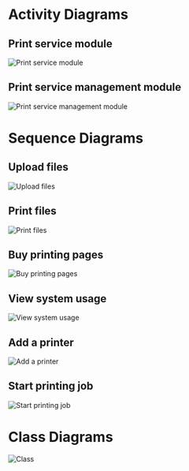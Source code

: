 # Activity Diagrams
## Print service module
![Print service module](
https://lh3.googleusercontent.com/fife/AK0iWDx-LTbZ9G49c4SoEW6HJoCaugZM8z-Vfv8GZ-c8BVCqFf4dmrIMC-ve-13fLvUXHdvG6BHe-EiKb2EuDBQl1DeSvgz_imNZ41z1eK6Sn75yT_uVjiXG3S_HEfb0hKDYkd9o5W-_0c072XzOEWVB1YihTG_vbk_3bPZKjdaUYNu9S0El3ctvH-nbsstG2GjoxhY7uX6ZZtLiKjC6npwgxj9ePwKbdmVOHTq-6IWkaYGnE2ACmydlK8fuMRgd2e1EgkKdBLUATyrofZZfp_aWwkPwWBmru3hxMQMBaNhrIgiUQOq-u3CcxAq6btMKswtF1ISf27NCZ3C_EtyWkYdX358CkENJLoxc9U0jhKDI3zAyTfDip8HY6PE-hOE2Y2q-JOaay48zVAVCTstLXnPfkXUP8qdc24X-ovS4Cl0mNSvmZ6X6jmqQ_0vBKVF99pZAh8Nug2uwCaKvoWILi40x5SHbzml-WSnZ0e8CJ7gTnVDlxvKzhk58PjlmfT_-3t3tE2MbbA4XxNMytyb7TyelfQCI7CyD9N3KhPj182amwUI2PD9I5OvtgD3pXZXzukCGE58Tq7F-nz_J3QkCzW37Q09UwSRiLiDzdYqNauMYY2ut6uQe1asyMWt972yH0G87kxE1ye4gwQum85z8vlfGUTO8Hx8UYXv4S3kaO8JOdDWVZpTidCn_o6hvefOdaouiX7UBmLPYVIy4GSx6SH3DH_nZJlq4lGsB_xPTB3HFnQYaRKpdgjcjMg1UatdYRZTpVlhPyuaRvCnosOfyR3MEHyvYpnKwl6hP5Dwgg_9iFZu94esalneNY0P8pwffrEuTEv1Re635-Rvg4qD3k58Gm2E9Ew9HqbW6-u1zkT0RHVdW1Ch74gTPCDECZUmK_obN4wb-5BA60owZiSbfewqVs2UBVmsBjChnqH7NGI7AxoU3I2HuJWo098QNxrgE38o28_msQ7-egFDIcqMxfa-WZebGQmQpeQkNrPxXppFxDwopnpFpDn9Bun5D90cdNY63PQwzoWQ84pqvuOrS5_wJPACS0chtLwkQ31fVr6xdFs2z484RdeAfA725FcLOaRGklj5KdJXM_mjIDIFBTwpuGUc1cqT5R3YVKaxg_Yb7PYvgnyhj5tmZfi6fWFda73RXFpP7O8PiOJC2Ni-Dxs3z4M-mJJ6-0z2VrqsKJtNjd6j37szP-V2Ncsb94YSwq3-A7P5znTWgDmViTeeO0eSZKAYBCF4cuFrw9Z4K-6-qKU1UeTClPJEOXJYqHsIYnYoLZJE6Pt1i7m4LlGy9vJAH8qmd7OCMvL8epqj3ye9FaiRKSZN_A-CcpEt5lekIBBrF9_2Xro_O64YdyB2f9FkpB5JrPWooVdWHdX0VzBSkQc4iZexEDKiMGvaZ52VJwU8bKLsuqOLW-x4Vi-hiF5y-AAFRbOkM2gbC4eg6m3I-Ps0g5QOAqbI2ELzIyf71kqvbvH7rInNgUGvW1h8TWHIqmii7aRiVs4g0vQZ9vx7OJq1zRuXoHlx1ZERyCxGFcli-7Nsx3RoPVH3Cgiw6uu-7DpuRIuDmBQsC62Dvk62c036hPbxdpo96oS51jT3JwNNVCesJr6Y8iBmLTwEpzoAu8uxRO-4RP_LtRcWPy5KgBnoF=w2526-h984
)
## Print service management module
![Print service management module](
https://lh3.googleusercontent.com/fife/AK0iWDzG-K3AzJuibXXjTiDgTSJJBzY1oVsttGJ-VaiYVEalLYkjmFBSJrp6etO3jn0Pbq3BMCHzzOSeZtteP-uVttlcN7e6EKk2rzr_HlMYJJPxrKkl4818fhTzUpNKkZcTMyQdlUUwFdPFw716I6JEvKUCnpzFppF5OLEqTLg4W60pU9WytlBOzbNwhK-tMyIksthIu_DwllSKG859-rQRM69NJwQ7yAsxsNldWzauIDRQKf3F3fLahYsM5CVYln6dwN2uF5z3Df1nEe5NBn9b5yxJ5qFAuuRSaaLpnFZ81U0NH-R0nDqce2fXw6zY37NUbRpKQ9yE-bY5wGXEdihxjeEY2XCabkLnItssh-lqrylsMo9qTP2oHiSoGk_qfD6cewK3MP3vt3j3zAF4bhWdswiF3s8TfOnZ5P_XJX4-kHVpaM3VlERrt_ZEKj3g_SMTVOm9JO8_xui7rnL06ruaCTDmeI5W1zVJp_xzmrcZWUiYfl6JoS2OvW3Fill5BJ7MSc-c2_yBf5YavF-wn5FtQiD-bRwVgHnu07dFQdSugMQuV6GMS3ObEfh6p90QMKbMmTjswAJga5hvAczLhnXFEE4FcZShOqpjQ7hVEIqJLE2LIzL36CFxr5daPqOMURklv5pI1oZCURfdKWHcjnE8ZFdud3a9lo5vOkR8vm0yDCPZB67c0w0uqXC_K8l__-ngHq0yShujToTiLlaZPzzbCfJ079L_fIQzDCWrGezcaveHEj7k9UZk3KQqp9tMHgackzWxgmwGjHZ6YI2tx2eLw5MicZSTfyfycVdCjIFADpfvr9MC5yuPdsO6VenxOxDPBsTmzDry4ayOep0JptZTpX-j3Y_ChcI0NJUAINw4HcJQTbVBb3xUnoV-9MH82gRoGNtTtT5DDno34JZ-D3aicyqdw9LWbe89nXOEQCQVhdVYUR4Ub3e7NjD4FXfOYRMgc_yn4YXKxMsia-ESLsQmt5X_5Gj-o2iJCRdoZuEr3XPwFsLzBCYY-1ZQQa9EvI-5CPm7dl41EmvjrOITRvGcHgGGK1sJlbwEmMZa3WsH3KSkfH8oCKjqO8BJgUIEeaHAFhX6iG4RXcDp882-dcjHROVk85efJT6_JJ0QOs6PoU5ILnY5WWs0yMrR5i6rPnYKEghSdYopmmn2yD5TLM5FEVSUegipRPByJsM-SlJGKLl0cj88BjeaaXxKoCZh3TMQJm9IBEln42Bq4osSsrtE0sZlIczAGINVYNeX3DcxGJgDvQNfwc_q2xkt7-vgzQa1Mkz51QxxHmUq-5gGUU53vTY0DfmDt_2faV6sMwnIh5LKaY7DNs0WrcAe5I8QkS7IdfZKMtXlTcKyDhosPH1B_Evc3XqnE3yE6LhP-0g2zx0euuY9EBucfiqX6530q9riLnLh4MsndizdQQKILZkMymk-E6mxyiU05U66SUjWfJhvKRbTXiRnO2ap_pRWP9iyI-2mNoOB8A3DFoLHm3y_skmm3hGWfx3nGtJWdbqWvAE6cIgG4STVOcLMSkunyRLHJK1sBdGC0rdXoXxDzDHly9fRKI85L4UFvwVg_CQZI3WY-kBmmf64794sZKUZJv8x62GiaicVRquIXiytYqnfaOHPn2ddUxG79bqP30aGGCf3=w2526-h984
)
# Sequence Diagrams
## Upload files
![Upload files](
https://lh3.googleusercontent.com/fife/AK0iWDwzrdOUsP5HUF6KhKzPxqsEWfXgrWg77OY47D0-A_nQp44yZt64ZfcEx2bLloBoHN7nlzmW3IBuLhJoV1PGQ5OlCJ22IqxqXphp2QJBgcoSsixKU5icmo-jYixO5AyFeUAGhNW9gEFOyP0mZTBKJrOIXzv1debwQ9CGnjvkEAcpj8WUvlpnpr4dMo6zcgaE3c9YlzPnQnsdWIT_UmNtG5lL5Z8YLc5RRKBEZReoxwRkwguR6q7bSUOyXj2S2UIIMOdkSJt-NPGtLXQeNg3Dh2mggpAWc1G64tfo_6_dK6VdC9oc83gVXDzAjWbDRZu9_XTpW6lwzMy6dUX1RqL5z7H0lb_0AAWJvrem7dJOOeKGw4P5FIY7cCKkPzhaf6-EqrMn0kJlSl0AdKIHFY9fGHSWjIKmHMYutCwGppoEa_VWd8-5gn8aPui6C_NvYmO2RMCLZFsdOpT8knig4Q2u26KIG26A9hIPAUXzWAWaoQkYqqdPJ3x9OktrRmXZH2-mjUCfbY-HlamGJx77BlQuVw9q51VPcr3uBaNdpDTW1mTiTXXGPgnyLMRrc-Cb8bsxiKwBCE9XQ7LkMBHRX4yf8el33kxeJyn4cubLKCsQpVM4xRaF4hfWv5YgECm9RlUzcPgz82-hQvsDDfWcy_MoHMCUkRn8BAw0C_WWkEBx7gNmqVGh56fysLdu6OOwMoamDmCY6mXsheZlIsCZcsfvIBskzjtGDty51sMZvyhwuUo98SBNrZ19Dkf2i6B8uztWM9K-dZ1CE4HsfRu7Be3EKZ13HL4wNsPsylvn6LNzG2nG4jfPCoksj9sCUOh03Ewy2zqFbi0wVGSEy-lSJZrtBM-0wdEUjTQ7BXunfnBSIOtedHxEBY9F879XrstsBaxEj8pEJQTcITT0Ec6sHxKlHqJp6YXy9gGozwhj3HrHntIx508Cb3EJrJOPwVQW2ymDlJYwPT606QiyXpNRtCqzdEFNRdG5AhaBd23VJpfUHKz23iUP-kCeBHnZsGgTbCkLXgAf3CG5RmQ6iahiUPpVBohTgUUVYgEEcyE5N_BzHqnlNwtRcdhW4cb9dWG41_anrwQTXHfUN53wT30iIj-aZ_rT46n5Vs6rhBiRZ8jjxaihARESqD3V8RNpn7R-Zrj6Qu68PX_oQdHD21_y5sMkybxY1Rs2c9_wc0X3-JRZjgIPuuBZrjUfbftUOKmsB2OmJqJB5IQLP_xWlf78FFBUeVk2trqlMVVa5Jwt3q3koYzin0FIchnrKWfFaa_Fzr9H0r16oLxL9ieJ0v_VjRbTZE9CS6Ezjs61SrKugLycQfYz9wFdeJsiQi72dKxMG7PsYdqpX3ifX3LtJxKtYjRk5Kfn_fJABR8lTQG5V3nZ1sEiT7terj2OaiJGRaIgoBQLjnB7q5MBJ2EFfP-mwxUvimuo6Xq8H6rqOxJtP30N4hhQXFqYjCnOHBVDkIE9BNPp9PDGQD4fE7r_BlNc9ZJU8NRelr57QVakKlODYvtDGyJpPbog6UFrvocaT6FuMy6Mbi_1sLVwNzS8rtxVwkS9088CSAbzgtoqcyRWd5rCGeAvI1mXT7ZrGvrLWYrevFFbsa-3yYB7l6gDxefEAYbRDmTRwqXbgFq-uLqt_mlfikes=w2526-h984
)
## Print files
![Print files](
https://lh3.googleusercontent.com/fife/AK0iWDyW0p8gSuGUQSdk9wWzSTn3sEYUtmCjWYiwsYberkBeIULZ55htVADe3VFZpHCD8DPGuMGRxphLtVs2Ymqf48v-Q0dXXWSjjiQsN-zhzkW92dFW-kSwmIon5RUZs6kU00f_b0WqjidhpvY_E_CF0blVkVcwpUzEtC_otZ5MAlNMlMSbA12pDXG1kJMIVCrsJHu0vvArR-jg2FJKd0XfxmsRCYpkNJudPFU0DoluMYUn-annJ6io126GkRvhA0ap4jwE0lKs4vhSXQ16Kk9XDNNiukAtWSs-q97SRWuZqi7L3jSCpJjhPD3rXnAz4joEhl4iTOPdM5YarWo5FIdoqZkK1yRx8Fhxz2PYToSzojfH5w_IZxSSNgGSoCn1U5Y7x7ctaIzE0U27_GzfonRPhz6CiQxSJea1uS7NYobPrhGEhDpRat0Ns2DtzneHnJJZp7tbZPkEtDPgiZ8M-5Se6d9cVnMoubptuLIFL_E38ckU-qjD01ZPGa637AgkPuyRG3iGgwwNAXFcCoXZZqtaCWVReV7Ks-zTCyk8bkt74Z64J8TB8_qn5889vsUuWTJlGbf2K2DFo5JA6frOsfdrhK0yBQnW1oiog0KDna692j5Hoxp0FwBVFsc4ofkR-mSuhFcPJaDmvZFtN05WjQnhfV3aPLUfxSTtckEHK37TsS8E2HPlbEO9tcWeFqwPdIfCHXzZ5cFxCWB2829jBhTtYMs_Y4LTr6yVxX47zRJoBUb-l1HBtQwGvXCjDn2wKmQMgaYszYi7MTFiFuYHT7nRn00KKs41v6vd2KHNTJx9QhFfck3ysmwzR66C7Mv1QYkaUOV0oc4-9EEyDdhtbO2mOk39fvmjFFLFRfoxmO3Ra_Z4UeGU9IHobp6LSmX-qJuR9KO_QOw4voIPs9y8Pb5SWzdcpR6T9443DnNLBKjoXmGMp_Z9LR3rOHdLHtBfqExySHCPSr28hCLcAnOoWiJGoBND12smtwoXODVCrU3kaLuievlsUcgir1HWNkNfU49yMCxS0LRJI2_gvYjIrAnVGLF4iZZJQcaSoaLJvAeQVHH0lFRt8plPj2GBcEL6bs3TOH5yD2rz5mCe9f2lLOxwglrETcJk1DUibiO6yhPAcDvxNOtxhB7SELvSPnMNTFazF6znKTMOoX4MjXmELCVBNvRkkCXKtQThWt6qY5mTS6eglkRn5g1bVfIe1jAVDc5SdkL6blAXIiQ70GJf9sU2E5gwqLO6-zlEoaOhDTC04rxrkYCAgp7W1HBc5CGWzG0T8WysLISrLH-xy5rP5MqowmXHDTVoJWKw6qV1jsnNsLPHHmgMEoO8YORzrj2IyfenjR5YlpOMVp5AgdG3A72zc-fMiPNCTPbaWiwTC0zdMaams9aYPo0GzS6CNnpMYFMB3gS-FgjKL0xU7XBDNZdPNVx1NTaXjgJKOCStvNsw_OgnS-zhe1MBff22AcxK6OuXDbl9TYcZM5ZN-T91sPcdJF4gmPl_mJy6ffpdN7Nm4hP8y1VN270AUHlPARNpZVxRkk9UbPRDlTEYaryGc-seMWMw_cqH6llpLY_W1Hv2CdviWpkH0mTgggmv6DUMfozWshJSrNLp6biOK_x2j7llNuA1CxPZkfgZMrhZOB9YZTY7=w2526-h984
)
## Buy printing pages
![Buy printing pages](
https://lh3.googleusercontent.com/fife/AK0iWDwlCnh9_92FjyeVmsZRqWvPsRloHQIXt8EvYT50J28YlrE4hZUd1wBLoQyO_1BtAofyIlRkAuQuOjP111ybBQekzYbPpkP8vWp-NBfen8VB_DzGaalKKunDUXUdlMURekC547zBjjFzn9ARkpZgZ3XYOQcF6GXPqwa-zdGW4VyxbBaDnTlkd-L4BlEHtpWMO6Efo7O-2R5Jy2yOnotf4G53WE8bHJx9CwWR-jjjWEGZ2BxWTL4-dXZjSe7edvNR1znKxiqpb8ZGhozfgkVuE99ACxlxrXmr67x3FhTYkCrXG27tI-DEPs97idqpTDuETbTopa-FbleLJmLibZB-6AJBVtd9zYaECQ8vu__do93nvJqy4XRxTL_slTDIn9G-TxxxGFXA23xOJ2zfG5Cig_1RwZZomB-oxkx_qfKgYZEHeYvpd3IN7bRdSHT9YCQMjMPSS2u1geLIonLqHfzCvtN2fdabqW5I47LIbgQ0Tchk_6-uxg1txcAffz9Dp6zAC1ieeyrG0hsKlauRUjDoR2wzbAKyQEOYHo5bgBFYyKLH4e8slXwXmXuEj3kRBZeH4jaC25GfNd3KmyoA4RtT9gPivn2Cx8iyDuDWkZDwdI0_mcSzT2V3ym-1GwDbpN_YF21m2_-6o0pvCKWznvcy88yHAqA8ZnRIPCSP84G4waM_rGcDzXIfIDvrjgJ2r6Uo-egc0KhgZOcL9XkCtBr2DN1YQRUPKVyKP-Hm8HhXRiIdb6TFiAerdl3We7Vp5QDUUrQmMPaqbwtk1yJ0iB6h594-KhkJ7YwopXZd0Nga1RAPwi0YiVxvnr8JmkpTdnXPD_Jf9ZQRxjA36yC0X-u9w58k2Klwdv5mgstNWkElIUfavSPkTuhjkh6AQnP5RLgLX7CDUhElWyMTysQpQ7N9jF-XpGcEEqc3PzythDPgqrXpy3Ysp-fKDjdUPzthjvRJEdJEQfczCniHwQr9NUEu192gIqo9O6UmXGlXrfDTIUIdpBXRBulL8ugav2sPCT_1CrtvRIiawT_WaIdiRokxKSBx0pWigY4CQnlId5abfvP0wPSpkNIau3LKI6fmYcDfos5iMW59CVJLq1yWOJSXTqI8jaYZF0UbnbfMcZQ33vab8dWmox8j1sbLzfjdtORpmo7Rg4qVocQihOE6D5p7BqDutxxpzm_Ur0ROItrJ7K4SsSdbOH1NnQu70fVmpBlpn_jHVB9B847hD6WvczfUtS3Lh6eRLDFk64FGkVoL-uVBxdHJM0E0s3brHg-76eVZlfLSt5rZwa4USULYXSUQsRKEN4Ziw-gioefs-9RhUNtHDFx7IEFy8rgBAElKieHiygeawMjYOwmXKB9ptYz5cO7bPPcELdMiYN6vhyF5X6Da0DPT0Zl2oSB3THplh7Sw0OOoToeHwk3CaQgLzCZPb8JPEihjQn_53zNdUnHrtrTI5lfM1ujyKo4XiI0uJTQ6MarwS0Jb41P5vf1U5R2B6QkOdY_HxqQsRDcI3eylaxZL3DUbVS4XZSTNGvzDgno43ZXCDLjvM_aIP8IN2bfdaPl3FrtdhR-dv_3CtZE9k1r5eOCRJaN7gkcbrcqNfOfgV-yDgLGUCyt2ip8GFWeLMtOpG2SMESuW_RBvFl-rExG7=w2526-h984
)
## View system usage
![View system usage](
https://lh3.googleusercontent.com/fife/AK0iWDzCVZaMR0uFRZCF6BsohDW0CmSveKK-f_35n5sT8eTErNRUQOTZIXmU8Ov2QOBjGcAACB05RvFRdc0zqxn6tvqfEWsUuYtJXiEaDvXWGYHbTOxZzdmwgYjsxU0iD_64nRot7Xy7KSNN9ehgRfkerlGBM9tqcFa2QukpxEHhfutFF-O6KjUBEUBWzAPni692bpwrhB7SoPZkKoAV3wOGXJXAXYIsK3ziG-B2XOwZnNi1exUfABqH02tA2H4zPxpkDbonXqpsW7sLnvcHd9AJ5RM1W0mW-he6y6eDFGXy2fJmxk6yiuMD58dxQO3nBLlPdDSGjyKPIvQK-WCdTB_1yQMchdzosITD55SyfT_VwxQFaI6DY7Ig7UQte_-oMsQRwxLOki58A2glbT7ZINl2psKbTrtF4HyS4UVsXTbC4lMg5p1Py44aUKT5Vo87M-cxBr5EIEM_8XhB7w08FLUI4R_AQyAgSZgIxX5nqZnBXfv63uHiZ0LLTptCAhoIsSKjjQm8OLJ1SDbuq32vErz0K6FI2kGDmoxBPDv7ELJkiYIjek98vOjgr9XfDEwT_JhlQgQsj8lRWeaeOzPf8qUYGuRICubBQXcs6h8KuuC9gVdl_DK9IxHGyQgC1H0v55MnGPhDgJd3cOFsl70Z42i08zSqOi6XSbkGGJP5IaMFg0QpHm4vP6EM7Yo7JcMxSG-PJXCpm8kzOGSxDv2aefF90rJcJXmawKfhvuh1Eknu9DjEJ0OPX49DCAIu6QZ4CAvOEx63_V_13M4_fG0EwGUsOSM7HXaGYViOeEosiu1wfTaY9yOB0uebTpRAdWxMZa0FRqygWyTYJkf0IQHhEkZm6V1IWbNCFBTLVJx2xnyZ9R3AzUXam-EmqJlWec1BUCE399Ab9vpYW8rnuEvL21hRTnohiFJwyp7JfIdJL1AqniyhmV8hft2LiB4sErAw0Ajy7avHKNCujJdQkAkk7p_xh1HPnyj5FnyaVwlmMxFzPzUaR9OZqcwHg9Rj86rpuy0mfMH_BH__BvXO-sBtrM2p5DElnBrWHFEAXzg4kqHWuRdXls6b7nI4OJm2wZYbDv3TvCeIbGlXMcDnxiH3sZcvIa981HxDCAgTlJExJ2Uk0Ci26whkQOTBM6pxgysVe4rTh2v0oDyLnHn88m-faiX_rfz-0y28sAFL3AUG7Q5InDuphiSK5G5jqYI0xcUwDygkh_gMgdaQkDbOKHjAqymuRGC2GrHIY15j6rFzoYmBszFSWIOrlrxi4fzajeezuzEkgGPeiwg3MNa9NCaFYGcIdDEg1Yos82o5FX-YUPNtjBDqCkTbPHonc_kJzQMb8CpngpQ_yyMlXvgtyimV_uXQj8qWF9PlJwGTjmESk1nmDnm4wwACn8M15ZHLU8ZIgP8Smj001P30oFiaeGs4lROSZg53nmQVQeEpQVo5ZAbg0GuP1y7hRfxFSQ59gUkac2PZs2SkKAAxKfJCaZrbBOm7Mlt3qcF-zrK6SIlRnUu37rgNOcRIFPoPS0ECdyE4BY0UdzqspcLHsBHA4-_iyKFv9atfPGpydnXGHDJrPzmtKkQZQx-yHCpuowCzvo5gUj5uZYG94uRK6RG2g9AbFeTI7vnYy-P36qpVW1AtPRA_u9Rt=w2526-h984
)
## Add a printer
![Add a printer](
https://lh3.googleusercontent.com/fife/AK0iWDxGmdA6tjtqgn8wyczQKkjZfGXJBrRmMzhf8eX09mNZA-1LVDvhvZLTTVNUxqutTISlklmazv7GXhutRB0Yg4kH1wYkA-K-8R_3h5gHR3rXwk8mr-gleQxl1fExl6sPLUECfSydDV5M6BafsikOxxRIPCnUsApXYQJTknjzRi8fWV4QMw3mhA0xJBRKIkUIntC-0jS83FdAiNs-kmzh6KNW4EGP_g1Q61IGCUnUjDi9CJtBAu9YW1O2NhSnPiYuLkZR22Lxm2XRcSjDSzAKQrrNuVGpDKSHat8Wmy71pq6pUQ3JFPIGsiWw4M7Tg9Sj4AsNaNKVjim_47vRTtX8uLkp1jlukNgbOLSLyQ55NmPUe0-A4xf5JYj1dqyiV9StdhmgkW7tWZWVMFCZ_3MupJ3mbVxDLMzadFxRgbLl--Jvn6De_GO8XV-AE_YFxNrkFnA0gRzpWJodcutxlrHxLOc1NHJstxrFnxiRLfplZWiELHvpB642efcEzbG_Aox16X7-SDMIWNCOU5f-GqOJ9TXEZWy61iBd3VDGRbGrQ2wEbh3BOoqSde1hCGc9iLcUxypl7YmwrkigI7kPd18cZ1CgS8OcUwVsh9HYrFwLe82lt6RQCU50ASvOUc52ijRUZMJ1c_MOEcyKQdaD49JM_FR00OCfkLuOEwzUVepsXImxPRvD5nCYLH8nquAAVjWn8Q_PbFYom497opHPrDJB5KRj039e1WAiUK0zOB2MXFHgdOiFwdQCGNStzSSvqzPmFEFrGPmXZgf9xHZ_0zZRmpUrl8Fy6Gu-ylqjw_h40fv7ZSRDYmcZpt2SyedzEA44z5INxuAfL7HxAIcUyx4w_RjdTJJTvWZDyGy0FbOVXM5UWIegB3NEX7nyIpURfdICrZ7SdfS_nmDZLGxput1PbVCiWYMMMhIGu2rBTwKZh0jOsDSwysW0wsqGGPV2apF89NQOj4RwnYHGVRX8pp7ltqCsvO1PgeLUBpCFCFm12epa-H2fy2v3VYjLbP6BnbuRxX8hY7dFmThRTxszfwhTehX2u0BMME0xwtZW5CMLSmd7CPWTSa1fNaq6Q3yZzB6Lo65Ox6b26tJ2Zi3zlRBbZ5Y9wHwVRAzK3AZn3q98dIetarSNJB3MtC-MLMh3w14L-GjjDQ1tkSF39gjayO8qqepMI3f8vCJdMd8zXP2K9J2_WpLU62N2-keCx702-ukrmMn4TrRXelZsMGGpsK32SdiVi7oWnFMpuXjWBv-tROnRQz9n3bXwkPrmlrewr0rEGziBbi8iv8_yeCbMENBcQmnqi8UUXONC5jUhM4N82PD7ejidCoNtl8-AVd3cbv7XOBT0qBrJMRu8eEv3-0f4QgnfvWaQB6r78Ma7knD_o3USM4DI0xX6R4m0jONeDi6OcG9W-h8IbIy74TGVVUqNqs8lE1bFtYYedL8eOxEoKKX7r4ptndstErngy0hvrg34KbIeXiyw_YrK-BjcUW5jXBmfFLpp3T9ilsg5YjNtcjpLoFMW3fRv4kxV8IbPJcp-Dx6umpaN4CYwQCBUtR4fTo-Frk4m-p53wNDW3-2bffes2EN9wswfCJMiiZRoIEklKEch0iOvGY50hoK-k4VY6q4vLrOWGSQBV8nDpDi0R7-I=w2526-h984
)
## Start printing job
![Start printing job](
https://lh3.googleusercontent.com/fife/AK0iWDwSrCC_RPYDRiGSd8YjjgwqMI1HH189SnW56Cikm1hP8pocB0DHLT4reAAy1dw5ioq5eJ-HKeR1tiUOXox9qtlaizbCESI27RyM7RZmfYt8CXSelRoHoX7SJ6fAFLX6C7n4iplELaeINlI2ksrletfy0EtmEM5kRDPESaKLL26VO9ROhwLe9f08ydK7OWLyhNzNMOTHYjJW0aVs0aaNzGKvVyMjkRp95RDZrGduC9_20-XxggaZPjQzYJzdlPbgv1p-lbvvZydYhrtlBlE4Beskxt80mukP8iRNKWn8Jt5Lv9Chup4o2QMYp3pqU1o4bgsVD-D-yw2GVg5PBXRI1Dzu55R9AJJS60oB0qnrvb4cHYxl7I4IfQ9gEL5UDBd32q2RjEchcrKWgf5YFjIsF0__tjQjn_sJZouYXjC5Ol5DtrpJvn8nrWUVExZJgVdC9lIcJthJR91444UXueUFv03qZpABBfpSlKIAaSsDmQRRH7mxbYzYR3Gt0Iq5v6F0DG7QmQ4600Dgkf6PPMHoXSZgMsPul_JtV_3GO8H_18lkzUIXPRW9-luYuAuyatSTPNawvuJDxcGqKZH-wUIctSgmxALMxCOvZlq8C6Ez-1P5WPu8igOIK9BwKovPN03vI2eR5eE7Ophvi6gbZFJ3OK5Rn0M1GDe_yDcJkJ0YO981MlhD0pb9v0HyVO8btGdK870bsLtX3HU6elmj184GtUfc_eNoMYg9p5Uduer4Lz0IEb0bZ4KWAlIi3R7j37B4iHUdXuFKNjyWJoKbMQSulcp2G5pTu5RhaYhW-I_CFgeD8crE54eD26DhfADbgycyFQGV3VzPiFo_l0-RnQypnYXuygeqzG64miCtRFM7aBrUBBdATpuj1zZdhkkcCX9_0KXZS_VSy2QQ5VttK8XWmoD61WqHBxAPVskei2WnwBUes7ZOlqCYr7adoPoIai7ffjrxJq3IbU4vDqjRg0Za26ay9-EyoPW0hRqOgBFysRFsn_xH6c-dmsr_sUmCgf-10vA6E0tipnGmq_JXOJo-J4f5gpvk8vkMr-JY2BUdY9NeoaEY-sN5fdlkMOW_BxJZznXRwi-Pu-IkRCRtQLg3nyYgktFY36p6mgOYamKSbUT5KNYj6UF037JGEr_T6NG8zb98fh1ejyEP71NXTtVrDkA9UakfIVRv6VfzlUeUbLkA5z0O1hmgXYRH4J3RkM6v-ECUkAJPQkikz0fmIFeLVnApCwXpNRhZJxVnKwRJcddwYgDtC28QLEN6iPjNOCSi2e2hX4jiKWS3Y2VkGKehCBxYS3SSBTYUhuiSztUhP6xrLHeoYDbDAYIFbUiIq9d67va9raFg1rsYJncsMm6KXlYnwvS0D58hM2OnT6Ue0KllQLeUU9wuCXQO4K7J5X5d-0wd8qae02NiBrV4X1rJLgCBd1tFaSdNhGr8ek5iI7pgZILANBo7EXxgW_VwJl3itMPJxV5HrY7adSxwhv-0kAOWOV78YCULKZ0mnGN4Ar2x8EmB_2gjp-1jq1ym6OS-by_oOQ4AKf5JqQTVuM62_Nc2YaSycbrSAANNLBCp_tM5GCo8ihlFek5pJp8V9frXfq2DdYUrXfvdxmPpJ6kmGjsJiMgdce7hyq22cAe_bmh0=w2526-h984
)
# Class Diagrams
![Class](
https://lh3.googleusercontent.com/fife/AK0iWDx_Hod9AtbXz0YOhFUlY4GwslZKw4PA8vR2B7QwhpX6vENIfskVbdOogn_fMqLQ8FakEj78zuQs1P-UsilTC3xMT12nITLettX27HzImMTzfhs3JFvHdGGslf3DA2A60qjBuOJPkw1TpRBOHqZHuY-W-ieMqx65amBzBb1rCVOFYTQVyq6iyYWO06AqeTE2Wi-5Z-DNcteBRuGyGg9xYv6rIPmdG5k326EMN7XKFC_gslYSr7Eg6WzG7b9_Shqm3fgt7zxY9m1cF5UTisxYZCO3RZnzks3vqmaxCjmnvFoPpbvfxAAdk98zcexOJxqefTyZRsSBPD22Ft2CGFZKJjuWFxyVmC1KnrO7GC-99doaua2yAow6A09wTS1U3vAyC28ARrdEmt2vNSwHx8dQ-OkLM6kuHGUfwOv_94WrEXMT0BgOA8_LqfKazFqn7AdN17F3un13Z7J8i_aK9vaYAt24uaWToNBQoSoiO9ebdV5M0svNjejkXeC43QUa3AXUPQb6RwjExdbx6ZVqyPEhw9Qvje4eNN-y11JMShi5DeeS0_icuQtQSxkTWiUHIBOEhi9jsWS8S2RXM700fISR_iy_3_tDf1tdJcRmNOIff-tPv_02WwduvJh3got5Nx6LNDbh4Fj4Wj7vlGRhOEVmEhf90v1kYe0Tec1eHZ9ualfWva3j6FR6cqaCMmrwnrSQaAHL63-2L3q0vb0O2RgMOAatn4VGATM50PvSfpVjVCobgswBgScTAJN-jTmKpnr0pt-_RL19Uc5wXQlXSiPaUgzIiC7xPKJ8vL-vUTKQwDTEGHy6T4z0AZS8jpZB3w5iIpGu8xdIxUbFPZ7OP3LSRUO0I8x__PFJz2EF19FDRebV3oP13DcUVkvBq4f7mb-ALLYlOFWO-nV0mN5JxFUeuoM1VjcNoIdEKraon1LVCVxqv1rNP8m76ZL7OFQd1qh943MTJfNF51Q01VPyNEC7M_9Nt1pgkkCwneVu-f5kvzYYuOT9s2_-5qCGJ1i5lSgheqeQYQcxXcGuPMKkwbumZRDfUqbGD0kbwg9zc91eT48kcYrJl3YohBlAtciOITGYtV1wyav_z5jN2uvmwrQto8YHOF9BWWTzokUSBws7ZjEF9c2qY-kq-SOe1jC3ER1QRWfYa9YI9JZXQ37oRJ3ZUCelpDXNLLdo75alRfiAZrUETKHUAM2V-gPFJmF6lqgZrwa3hfUMrZGAG_s03s_DerSQAF62r_ru38YPEQ3j6C88_VrjtCSA1rDEzm9cRXLxcHKxTvu-x5HYUpA0TpW62TcJa3OR_-YEOJeNgBtOciPzjU8LzWAWHpF_KRePghNQ7aMJyo6qCFDbGEGga4Uui3ybwtZMjh_z6f_r2lSK_5YQe1HQVzMt_C9I2LA2Pv_TeTS_vAvvK1fcRx3Mf5rwckoMF-j7WNp_x34MZVT820IUIsYeJo_-2p8VIoG3PGQyEHA4Xd_yvT5CXnxXTZ3TK4NLgdenT05ra5lJ8m6BAlWriauhOsKC_tP9S0D8LZd9_3ABSdxdSZE72Igw9RB3qV-3ITYCRG69A1sc13ZMW3_k9AqDDhDLdhmb99XAspgd6kAB5c2ffQWT5l5RwjmQN3caZe8S8voASjkHVUUcFw01=w2526-h984
)
